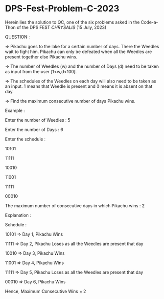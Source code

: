# DPS-Fest-Problem-C-2023
Herein lies the solution to QC, one of the six problems asked in the Code-a-Thon of the DPS FEST *CHRYSALIS* (15 July, 2023)


QUESTION :

=> Pikachu goes to the lake for a certain number of days. There the Weedles wait to fight him. Pikachu can only be defeated when all the 
   Weedles are present together else Pikachu wins. 

=> The number of Weedles (w) and the number of Days (d) need to be taken as input from the user [1<w,d<100]. 

=> The schedules of the Weedles on each day will also need to be taken as an input. 1 means that Weedle is present and 0 means it is 
   absent on that day.

=> Find the maximum consecutive number of days Pikachu wins.

Example :

Enter the number of Weedles : 5

Enter the number of Days : 6

Enter the schedule :

10101

11111

10010

11001

11111

00010

The maximum number of consecutive days in which Pikachu wins : 2

Explanation :

Schedule : 

10101 => Day 1, Pikachu Wins

11111 => Day 2, Pikachu Loses as all the Weedles are present that day

10010 => Day 3, Pikachu Wins

11001 => Day 4, Pikachu Wins

11111 => Day 5, Pikachu Loses as all the Weedles are present that day

00010 => Day 6, Pikachu Wins

Hence, Maximum Consecutive Wins = 2



